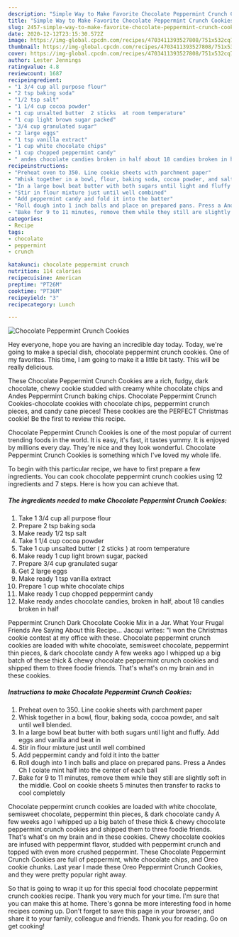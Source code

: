 ```yaml
---
description: "Simple Way to Make Favorite Chocolate Peppermint Crunch Cookies"
title: "Simple Way to Make Favorite Chocolate Peppermint Crunch Cookies"
slug: 2457-simple-way-to-make-favorite-chocolate-peppermint-crunch-cookies
date: 2020-12-12T23:15:30.572Z
image: https://img-global.cpcdn.com/recipes/4703411393527808/751x532cq70/chocolate-peppermint-crunch-cookies-recipe-main-photo.jpg
thumbnail: https://img-global.cpcdn.com/recipes/4703411393527808/751x532cq70/chocolate-peppermint-crunch-cookies-recipe-main-photo.jpg
cover: https://img-global.cpcdn.com/recipes/4703411393527808/751x532cq70/chocolate-peppermint-crunch-cookies-recipe-main-photo.jpg
author: Lester Jennings
ratingvalue: 4.8
reviewcount: 1687
recipeingredient:
- "1 3/4 cup all purpose flour"
- "2 tsp baking soda"
- "1/2 tsp salt"
- "1 1/4 cup cocoa powder"
- "1 cup unsalted butter  2 sticks  at room temperature"
- "1 cup light brown sugar packed"
- "3/4 cup granulated sugar"
- "2 large eggs"
- "1 tsp vanilla extract"
- "1 cup white chocolate chips"
- "1 cup chopped peppermint candy"
- " andes chocolate candies broken in half about 18 candies broken in half"
recipeinstructions:
- "Preheat oven to 350. Line cookie sheets with parchment paper"
- "Whisk together in a bowl, flour, baking soda, cocoa powder, and salt until well blended."
- "In a large bowl beat butter with both sugars until light and fluffy. Add eggs and vanilla and beat in"
- "Stir in flour mixture just until well combined"
- "Add peppermint candy and fold it into the batter"
- "Roll dough into 1 inch balls and place on prepared pans. Press a Andes Ch I colate mint half into the center of each ball"
- "Bake for 9 to 11 minutes, remove them while they still are slightly soft in the middle. Cool on cookie sheets 5 minutes then transfer to racks to cool completely"
categories:
- Recipe
tags:
- chocolate
- peppermint
- crunch

katakunci: chocolate peppermint crunch 
nutrition: 114 calories
recipecuisine: American
preptime: "PT26M"
cooktime: "PT36M"
recipeyield: "3"
recipecategory: Lunch

---
```



![Chocolate Peppermint Crunch Cookies](https://img-global.cpcdn.com/recipes/4703411393527808/751x532cq70/chocolate-peppermint-crunch-cookies-recipe-main-photo.jpg)

Hey everyone, hope you are having an incredible day today. Today, we're going to make a special dish, chocolate peppermint crunch cookies. One of my favorites. This time, I am going to make it a little bit tasty. This will be really delicious.

These Chocolate Peppermint Crunch Cookies are a rich, fudgy, dark chocolate, chewy cookie studded with creamy white chocolate chips and Andes Peppermint Crunch baking chips. Chocolate Peppermint Crunch Cookies-chocolate cookies with chocolate chips, peppermint crunch pieces, and candy cane pieces! These cookies are the PERFECT Christmas cookie! Be the first to review this recipe.

Chocolate Peppermint Crunch Cookies is one of the most popular of current trending foods in the world. It is easy, it's fast, it tastes yummy. It is enjoyed by millions every day. They're nice and they look wonderful. Chocolate Peppermint Crunch Cookies is something which I've loved my whole life.


To begin with this particular recipe, we have to first prepare a few ingredients. You can cook chocolate peppermint crunch cookies using 12 ingredients and 7 steps. Here is how you can achieve that.

<!--inarticleads1-->

##### The ingredients needed to make Chocolate Peppermint Crunch Cookies:

1. Take 1 3/4 cup all purpose flour
1. Prepare 2 tsp baking soda
1. Make ready 1/2 tsp salt
1. Take 1 1/4 cup cocoa powder
1. Take 1 cup unsalted butter ( 2 sticks ) at room temperature
1. Make ready 1 cup light brown sugar, packed
1. Prepare 3/4 cup granulated sugar
1. Get 2 large eggs
1. Make ready 1 tsp vanilla extract
1. Prepare 1 cup white chocolate chips
1. Make ready 1 cup chopped peppermint candy
1. Make ready  andes chocolate candies, broken in half, about 18 candies broken in half


Peppermint Crunch Dark Chocolate Cookie Mix in a Jar. What Your Frugal Friends Are Saying About this Recipe… Jacqui writes: &#34;I won the Christmas cookie contest at my office with these. Chocolate peppermint crunch cookies are loaded with white chocolate, semisweet chocolate, peppermint thin pieces, &amp; dark chocolate candy A few weeks ago I whipped up a big batch of these thick &amp; chewy chocolate peppermint crunch cookies and shipped them to three foodie friends. That&#39;s what&#39;s on my brain and in these cookies. 

<!--inarticleads2-->

##### Instructions to make Chocolate Peppermint Crunch Cookies:

1. Preheat oven to 350. Line cookie sheets with parchment paper
1. Whisk together in a bowl, flour, baking soda, cocoa powder, and salt until well blended.
1. In a large bowl beat butter with both sugars until light and fluffy. Add eggs and vanilla and beat in
1. Stir in flour mixture just until well combined
1. Add peppermint candy and fold it into the batter
1. Roll dough into 1 inch balls and place on prepared pans. Press a Andes Ch I colate mint half into the center of each ball
1. Bake for 9 to 11 minutes, remove them while they still are slightly soft in the middle. Cool on cookie sheets 5 minutes then transfer to racks to cool completely


Chocolate peppermint crunch cookies are loaded with white chocolate, semisweet chocolate, peppermint thin pieces, &amp; dark chocolate candy A few weeks ago I whipped up a big batch of these thick &amp; chewy chocolate peppermint crunch cookies and shipped them to three foodie friends. That&#39;s what&#39;s on my brain and in these cookies. Chewy chocolate cookies are infused with peppermint flavor, studded with peppermint crunch and topped with even more crushed peppermint. These Chocolate Peppermint Crunch Cookies are full of peppermint, white chocolate chips, and Oreo cookie chunks. Last year I made these Oreo Peppermint Crunch Cookies, and they were pretty popular right away. 

So that is going to wrap it up for this special food chocolate peppermint crunch cookies recipe. Thank you very much for your time. I'm sure that you can make this at home. There's gonna be more interesting food in home recipes coming up. Don't forget to save this page in your browser, and share it to your family, colleague and friends. Thank you for reading. Go on get cooking!
